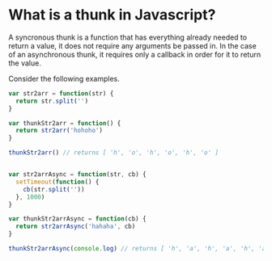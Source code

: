 # What is a thunk in Javascript?

A syncronous thunk is a function that has everything already needed to return a value, it does not require any arguments be passed in. In the case of an asynchronous thunk, it requires only a callback in order for it to return the value.

Consider the following examples.

```javascript
var str2arr = function(str) {
  return str.split('')
}

var thunkStr2arr = function() {
  return str2arr('hohoho')
}

thunkStr2arr() // returns [ 'h', 'o', 'h', 'o', 'h', 'o' ]


var str2arrAsync = function(str, cb) {
  setTimeout(function() {
    cb(str.split(''))
  }, 1000)
}

var thunkStr2arrAsync = function(cb) {
  return str2arrAsync('hahaha', cb)
}

thunkStr2arrAsync(console.log) // returns [ 'h', 'a', 'h', 'a', 'h', 'a' ]
```